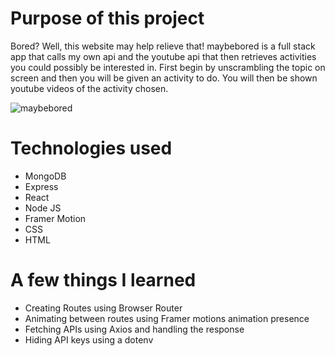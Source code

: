 # Purpose of this project

Bored? Well, this website may help relieve that! maybebored is a full stack app that calls my own api and the youtube api that then retrieves activities you could possibly be interested in. First begin by unscrambling the topic on screen and then you will be given an activity to do. You will then be shown youtube videos of the activity chosen.

![maybebored](https://user-images.githubusercontent.com/97478849/163892724-17dbebde-b747-44cd-84db-21c6c79bdcb3.gif)

# Technologies used
- MongoDB
- Express
- React
- Node JS
- Framer Motion
- CSS
- HTML

# A few things I learned
- Creating Routes using Browser Router
- Animating between routes using Framer motions animation presence
- Fetching APIs using Axios and handling the response
- Hiding API keys using a dotenv 

